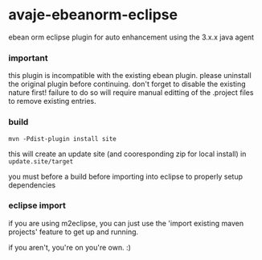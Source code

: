 avaje-ebeanorm-eclipse
======================

ebean orm eclipse plugin for auto enhancement using the 3.x.x java agent

### important

this plugin is incompatible with the existing ebean plugin. please uninstall the original plugin before continuing. don't forget to disable the existing nature first! failure to do so will require manual editting of the .project files to remove existing entries.

### build

`mvn -Pdist-plugin install site`

this will create an update site (and cooresponding zip for local install) in `update.site/target`

you must before a build before importing into eclipse to properly setup dependencies

### eclipse import

if you are using m2eclipse, you can just use the 'import existing maven projects' feature to get up and running.

if you aren't, you're on you're own. :)
